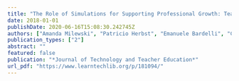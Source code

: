 ```yaml
---
title: "The Role of Simulations for Supporting Professional Growth: Teachers’ Engagement in Virtual Professional Experimentation"
date: 2018-01-01
publishDate: 2020-06-16T15:08:30.242745Z
authors: ["Amanda Milewski", "Patricio Herbst", "Emanuele Bardelli", "Carolyn Hetrick"]
publication_types: ["2"]
abstract: ""
featured: false
publication: "*Journal of Technology and Teacher Education*"
url_pdf: "https://www.learntechlib.org/p/181094/"
---
```



